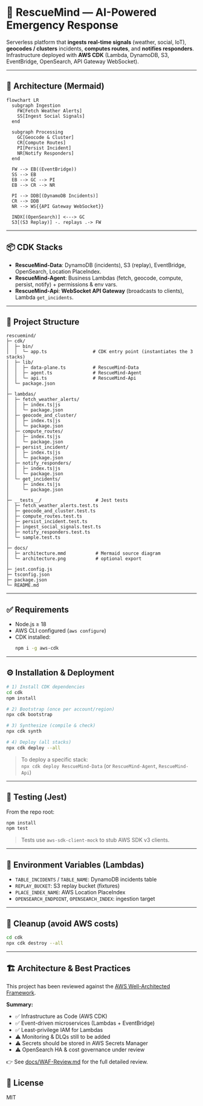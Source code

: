 # 🚨 RescueMind — AI-Powered Emergency Response

Serverless platform that **ingests real-time signals** (weather, social, IoT), **geocodes / clusters** incidents, **computes routes**, and **notifies responders**.  
Infrastructure deployed with **AWS CDK** (Lambda, DynamoDB, S3, EventBridge, OpenSearch, API Gateway WebSocket).

---

## 🧩 Architecture (Mermaid)

```mermaid
flowchart LR
  subgraph Ingestion
    FW[Fetch Weather Alerts]
    SS[Ingest Social Signals]
  end

  subgraph Processing
    GC[Geocode & Cluster]
    CR[Compute Routes]
    PI[Persist Incident]
    NR[Notify Responders]
  end

  FW --> EB((EventBridge))
  SS --> EB
  EB --> GC --> PI
  EB --> CR --> NR

  PI --> DDB[(DynamoDB Incidents)]
  CR --> DDB
  NR --> WS{{API Gateway WebSocket}}

  INDX[(OpenSearch)] <---> GC
  S3[(S3 Replay)] -. replays .-> FW
```

---

## 📦 CDK Stacks

- **RescueMind-Data**: DynamoDB (incidents), S3 (replay), EventBridge, OpenSearch, Location PlaceIndex.
- **RescueMind-Agent**: Business Lambdas (fetch, geocode, compute, persist, notify) + permissions & env vars.
- **RescueMind-Api**: **WebSocket API Gateway** (broadcasts to clients), Lambda `get_incidents`.

---

## 📂 Project Structure

```
rescuemind/
├─ cdk/
│  ├─ bin/
│  │  └─ app.ts                 # CDK entry point (instantiates the 3 stacks)
│  ├─ lib/
│  │  ├─ data-plane.ts          # RescueMind-Data
│  │  ├─ agent.ts               # RescueMind-Agent
│  │  └─ api.ts                 # RescueMind-Api
│  └─ package.json
│
├─ lambdas/
│  ├─ fetch_weather_alerts/
│  │  ├─ index.ts|js
│  │  └─ package.json
│  ├─ geocode_and_cluster/
│  │  ├─ index.ts|js
│  │  └─ package.json
│  ├─ compute_routes/
│  │  ├─ index.ts|js
│  │  └─ package.json
│  ├─ persist_incident/
│  │  ├─ index.ts|js
│  │  └─ package.json
│  ├─ notify_responders/
│  │  ├─ index.ts|js
│  │  └─ package.json
│  └─ get_incidents/
│     ├─ index.ts|js
│     └─ package.json
│
├─ __tests__/                    # Jest tests
│  ├─ fetch_weather_alerts.test.ts
│  ├─ geocode_and_cluster.test.ts
│  ├─ compute_routes.test.ts
│  ├─ persist_incident.test.ts
│  ├─ ingest_social_signals.test.ts
│  ├─ notify_responders.test.ts
│  └─ sample.test.ts
│
├─ docs/
│  ├─ architecture.mmd           # Mermaid source diagram
│  └─ architecture.png           # optional export
│
├─ jest.config.js
├─ tsconfig.json
├─ package.json
└─ README.md
```

---

## ✅ Requirements

- Node.js ≥ 18
- AWS CLI configured (`aws configure`)
- CDK installed:  
  ```bash
  npm i -g aws-cdk
  ```

---

## ⚙️ Installation & Deployment

```bash
# 1) Install CDK dependencies
cd cdk
npm install

# 2) Bootstrap (once per account/region)
npx cdk bootstrap

# 3) Synthesize (compile & check)
npx cdk synth

# 4) Deploy (all stacks)
npx cdk deploy --all
```

> To deploy a specific stack:  
> `npx cdk deploy RescueMind-Data` (or `RescueMind-Agent`, `RescueMind-Api`)

---

## 🧪 Testing (Jest)

From the repo root:

```bash
npm install
npm test
```

> Tests use `aws-sdk-client-mock` to stub AWS SDK v3 clients.

---

## 🔧 Environment Variables (Lambdas)

- `TABLE_INCIDENTS` / `TABLE_NAME`: DynamoDB incidents table
- `REPLAY_BUCKET`: S3 replay bucket (fixtures)
- `PLACE_INDEX_NAME`: AWS Location PlaceIndex
- `OPENSEARCH_ENDPOINT`, `OPENSEARCH_INDEX`: ingestion target

---

## 🧹 Cleanup (avoid AWS costs)

```bash
cd cdk
npx cdk destroy --all
```

---

## 🏗 Architecture & Best Practices

This project has been reviewed against the [AWS Well-Architected Framework](https://aws.amazon.com/architecture/well-architected/).

**Summary:**
- ✅ Infrastructure as Code (AWS CDK)
- ✅ Event-driven microservices (Lambdas + EventBridge)
- ✅ Least-privilege IAM for Lambdas
- ⚠️ Monitoring & DLQs still to be added
- ⚠️ Secrets should be stored in AWS Secrets Manager
- ⚠️ OpenSearch HA & cost governance under review

👉 See [docs/WAF-Review.md](docs/WAF-Review.md) for the full detailed review.


## 📜 License

MIT
